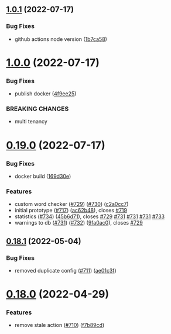 ## [1.0.1](https://github.com/EddieHubCommunity/EddieBot/compare/v1.0.0...v1.0.1) (2022-07-17)


### Bug Fixes

* github actions node version ([1b7ca58](https://github.com/EddieHubCommunity/EddieBot/commit/1b7ca5859e5e2d23bb0fde4f5f82a4aacc834fd4))



# [1.0.0](https://github.com/EddieHubCommunity/EddieBot/compare/v0.19.0...v1.0.0) (2022-07-17)


### Bug Fixes

* publish docker ([4f9ee25](https://github.com/EddieHubCommunity/EddieBot/commit/4f9ee2563601088d6a7c8c468820f6eae185d59b))


### BREAKING CHANGES

* multi tenancy



# [0.19.0](https://github.com/EddieHubCommunity/EddieBot/compare/v0.18.1...v0.19.0) (2022-07-17)


### Bug Fixes

* docker build ([169d30e](https://github.com/EddieHubCommunity/EddieBot/commit/169d30e3367735f11b49ff3599c5f91982b6be7e))


### Features

* custom word checker ([#729](https://github.com/EddieHubCommunity/EddieBot/issues/729)) ([#730](https://github.com/EddieHubCommunity/EddieBot/issues/730)) ([c2a0cc7](https://github.com/EddieHubCommunity/EddieBot/commit/c2a0cc73e1f4b1b587a92903ad619342d2306f83))
* initial prototype ([#717](https://github.com/EddieHubCommunity/EddieBot/issues/717)) ([ac62b48](https://github.com/EddieHubCommunity/EddieBot/commit/ac62b485b0790fbcddbb28fe55311f6192ed3f56)), closes [#719](https://github.com/EddieHubCommunity/EddieBot/issues/719)
* statistics ([#734](https://github.com/EddieHubCommunity/EddieBot/issues/734)) ([45b6d71](https://github.com/EddieHubCommunity/EddieBot/commit/45b6d71203a0e826ca597e2dbd7e26c37a605195)), closes [#729](https://github.com/EddieHubCommunity/EddieBot/issues/729) [#731](https://github.com/EddieHubCommunity/EddieBot/issues/731) [#731](https://github.com/EddieHubCommunity/EddieBot/issues/731) [#731](https://github.com/EddieHubCommunity/EddieBot/issues/731) [#733](https://github.com/EddieHubCommunity/EddieBot/issues/733)
* warnings to db ([#731](https://github.com/EddieHubCommunity/EddieBot/issues/731)) ([#732](https://github.com/EddieHubCommunity/EddieBot/issues/732)) ([9fa0ac0](https://github.com/EddieHubCommunity/EddieBot/commit/9fa0ac0f6faebbe9a344ba42518c6ce93cc563d2)), closes [#729](https://github.com/EddieHubCommunity/EddieBot/issues/729)



## [0.18.1](https://github.com/EddieHubCommunity/EddieBot/compare/v0.18.0...v0.18.1) (2022-05-04)


### Bug Fixes

* removed duplicate config ([#711](https://github.com/EddieHubCommunity/EddieBot/issues/711)) ([ae01c3f](https://github.com/EddieHubCommunity/EddieBot/commit/ae01c3f8803814cdca0b74881c1237b70281f7ac))



# [0.18.0](https://github.com/EddieHubCommunity/EddieBot/compare/v0.17.12...v0.18.0) (2022-04-29)


### Features

* remove stale action ([#710](https://github.com/EddieHubCommunity/EddieBot/issues/710)) ([f7b89cd](https://github.com/EddieHubCommunity/EddieBot/commit/f7b89cd2061259553033ba5b439fcbb3f555528b))



